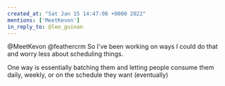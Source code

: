 ```yaml
---
created_at: "Sat Jan 15 14:47:06 +0000 2022"
mentions: ['MeetKevon']
in_reply_to: @leo_guinan
---
```


@MeetKevon @feathercrm So I've been working on ways I could do that and worry less about scheduling things. 

One way is essentially batching them and letting people consume them daily, weekly, or on the schedule they want (eventually)